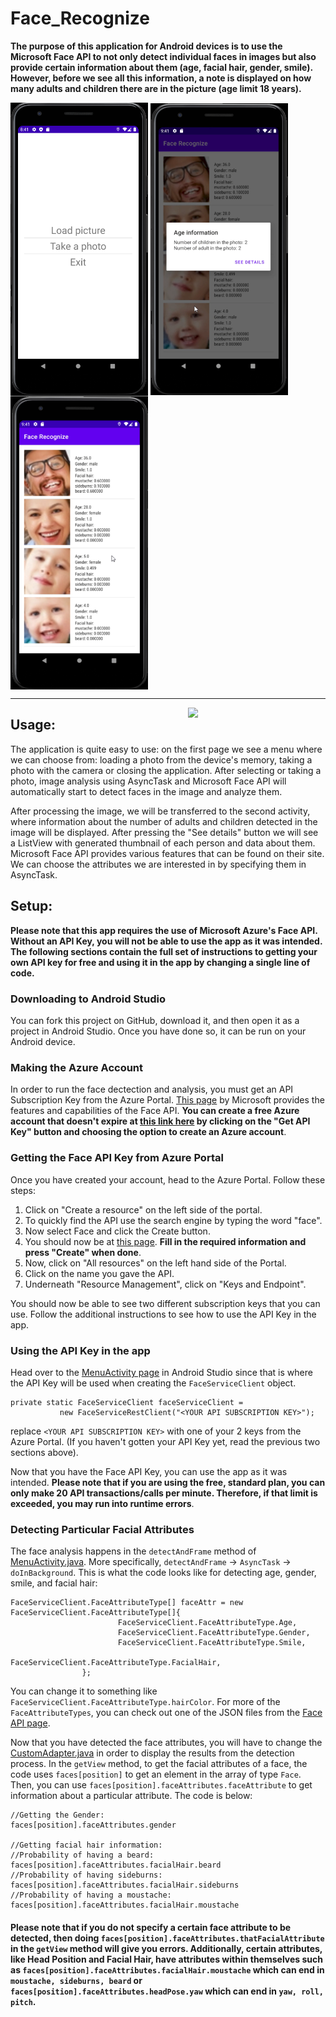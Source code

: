 # Face_Recognize
**The purpose of this application for Android devices is to use the Microsoft Face API to not only detect individual faces in images but also provide certain information about them (age, facial hair, gender, smile). However, before we see all this information, a note is displayed on how many adults and children there are in the picture (age limit 18 years).**

<img align="center" src="https://github.com/antek16x/Face_Recognize/blob/master/FaceRecognize_1.png" width="220"> <img align="center" src="https://github.com/antek16x/Face_Recognize/blob/master/FaceRecognize_3.png" width="220"> <img align="center" src="https://github.com/antek16x/Face_Recognize/blob/master/FaceRecognize_4.png" width="220">

_____

<img align="right" src="https://github.com/antek16x/Face_Recognize/blob/master/Demo.gif" width="220">

## Usage:

The application is quite easy to use: on the first page we see a menu where we can choose from: loading a photo from the device's memory, taking a photo with the camera or closing the application. After selecting or taking a photo, image analysis using AsyncTask and Microsoft Face API will automatically start to detect faces in the image and analyze them.

After processing the image, we will be transferred to the second activity, where information about the number of adults and children detected in the image will be displayed. After pressing the "See details" button we will see a ListView with generated thumbnail of each person and data about them. Microsoft Face API provides various features that can be found on their site. We can choose the attributes we are interested in by specifying them in AsyncTask.

## Setup:

**Please note that this app requires the use of Microsoft Azure's Face API. Without an API Key, you will not be able to use the app as it was intended. The following sections contain the full set of instructions to getting your own API key for free and using it in the app by changing a single line of code.**

### Downloading to Android Studio

You can fork this project on GitHub, download it, and then open it as a project in Android Studio. Once you have done so, it can be run on your Android device.

### Making the Azure Account

In order to run the face dectection and analysis, you must get an API Subscription Key from the Azure Portal. [This page](https://azure.microsoft.com/en-us/services/cognitive-services/face/) by Microsoft provides the features and capabilities of the Face API. **You can create a free Azure account that doesn't expire at [this link here](https://azure.microsoft.com/en-us/try/cognitive-services/?api=face-api) by clicking on the "Get API Key" button and choosing the option to create an Azure account**. 

### Getting the Face API Key from Azure Portal

Once you have created your account, head to the Azure Portal. Follow these steps:

1. Click on "Create a resource" on the left side of the portal.
2. To quickly find the API use the search engine by typing the word "face".
3. Now select Face and click the Create button.
4. You should now be at [this page](https://portal.azure.com/#create/Microsoft.CognitiveServicesFace). **Fill in the required information and press "Create" when done**.
5. Now, click on "All resources" on the left hand side of the Portal.
6. Click on the name you gave the API.
7. Underneath "Resource Management", click on "Keys and Endpoint".

You should now be able to see two different subscription keys that you can use. Follow the additional instructions to see how to use the API Key in the app.

### Using the API Key in the app

Head over to the [MenuActivity page](https://github.com/antek16x/Face_Recognize/blob/master/app/src/main/java/com/example/facerecognize/MenuActivity.java) in Android Studio since that is where the API Key will be used when creating the `FaceServiceClient` object.
```
private static FaceServiceClient faceServiceClient =
           new FaceServiceRestClient("<YOUR API SUBSCRIPTION KEY>");
```
replace `<YOUR API SUBSCRIPTION KEY>` with one of your 2 keys from the Azure Portal. (If you haven't gotten your API Key yet, read the previous two sections above). 
  
Now that you have the Face API Key, you can use the app as it was intended. **Please note that if you are using the free, standard plan, you can only make 20 API transactions/calls per minute. Therefore, if that limit is exceeded, you may run into runtime errors**.

### Detecting Particular Facial Attributes

The face analysis happens in the `detectAndFrame` method of [MenuActivity.java](https://github.com/antek16x/Face_Recognize/blob/master/app/src/main/java/com/example/facerecognize/MenuActivity.java). More specifically, `detectAndFrame` -> `AsyncTask` -> `doInBackground`. This is what the code looks like for detecting age, gender, smile, and facial hair:
```
FaceServiceClient.FaceAttributeType[] faceAttr = new FaceServiceClient.FaceAttributeType[]{
                        FaceServiceClient.FaceAttributeType.Age,
                        FaceServiceClient.FaceAttributeType.Gender,
                        FaceServiceClient.FaceAttributeType.Smile,
                        FaceServiceClient.FaceAttributeType.FacialHair,
                };
```
You can change it to something like `FaceServiceClient.FaceAttributeType.hairColor`. For more of the `FaceAttributeTypes`, you can check out one of the JSON files from the [Face API page](https://azure.microsoft.com/en-us/services/cognitive-services/face/).

Now that you have detected the face attributes, you will have to change the [CustomAdapter.java](https://github.com/antek16x/Face_Recognize/blob/master/app/src/main/java/com/example/facerecognize/CustomAdapter.java) in order to display the results from the detection process. In the `getView` method, to get the facial attributes of a face, the code uses `faces[position]` to get an element in the array of type `Face`. Then, you can use `faces[position].faceAttributes.faceAttribute` to get information about a particular attribute. The code is below:
```
//Getting the Gender:
faces[position].faceAttributes.gender

//Getting facial hair information:
//Probability of having a beard:
faces[position].faceAttributes.facialHair.beard
//Probability of having sideburns:
faces[position].faceAttributes.facialHair.sideburns
//Probability of having a moustache:
faces[position].faceAttributes.facialHair.moustache
```
#### Please note that if you do not specify a certain face attribute to be detected, then doing `faces[position].faceAttributes.thatFacialAttribute` in the `getView` method will give you errors. Additionally, certain attributes, like Head Position and Facial Hair, have attributes within themselves such as `faces[position].faceAttributes.facialHair.moustache` which can end in `moustache, sideburns, beard` or `faces[position].faceAttributes.headPose.yaw` which can end in `yaw, roll, pitch`.
